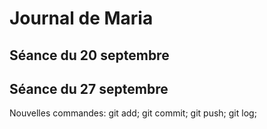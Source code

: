 # Journal de Maria  
## Séance du 20 septembre
## Séance du 27 septembre
  Nouvelles commandes:
          git add;
          git commit; 
          git push;
          git log;

